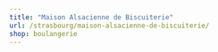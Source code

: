 ```yaml
---
title: "Maison Alsacienne de Biscuiterie"
url: /strasbourg/maison-alsacienne-de-biscuiterie/
shop: boulangerie
---
```

